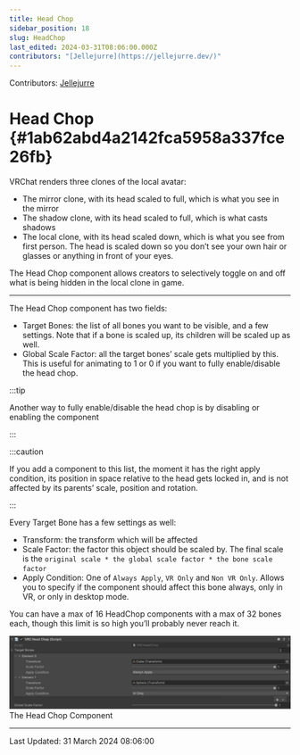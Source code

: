 ```yaml
---
title: Head Chop
sidebar_position: 18
slug: HeadChop
last_edited: 2024-03-31T08:06:00.000Z
contributors: "[Jellejurre](https://jellejurre.dev/)"
---
```

Contributors: [Jellejurre](https://jellejurre.dev/)



# Head Chop {#1ab62abd4a2142fca5958a337fce26fb}


VRChat renders three clones of the local avatar:

- The mirror clone, with its head scaled to full, which is what you see in the mirror
- The shadow clone, with its head scaled to full, which is what casts shadows
- The local clone, with its head scaled down, which is what you see from first person. The head is scaled down so you don’t see your own hair or glasses or anything in front of your eyes.

The Head Chop component allows creators to selectively toggle on and off what is being hidden in the local clone in game.


---


<div class='notion-row'>
<div class='notion-column' style={{width: 'calc((100% - (min(32px, 4vw) * 1)) * 0.5)'}}>


The Head Chop component has two fields:


- Target Bones: the list of all bones you want to be visible, and a few settings. Note that if a bone is scaled up, its children will be scaled up as well.
- Global Scale Factor: all the target bones’ scale gets multiplied by this. This is useful for animating to 1 or 0 if you want to fully enable/disable the head chop.


:::tip

 Another way to fully enable/disable the head chop is by disabling or enabling the component

:::





:::caution

If you add a component to this list, the moment it has the right apply condition, its position in space relative to the head gets locked in, and is not affected by its parents’ scale, position and rotation.

:::






Every Target Bone has a few settings as well:


- Transform: the transform which will be affected
- Scale Factor: the factor this object should be scaled by. The final scale is the `original scale * the global scale factor * the bone scale factor`
- Apply Condition: One of `Always Apply`, `VR Only` and `Non VR Only`. Allows you to specify if the component should affect this bone always, only in VR, or only in desktop mode.


You can have a max of 16 HeadChop components with a max of 32 bones each, though this limit is so high you’ll probably never reach it.



</div><div className='notion-spacer'></div>

<div class='notion-column' style={{width: 'calc((100% - (min(32px, 4vw) * 1)) * 0.5)'}}>



![The Head Chop Component](./HeadChop.f791f29c-1b70-4d74-87b7-f32c7cd2d249.png)<br/><GreyItalicText>The Head Chop Component</GreyItalicText>


</div><div className='notion-spacer'></div>
</div>



---
<RightAlignedText>Last Updated: 31 March 2024 08:06:00</RightAlignedText>